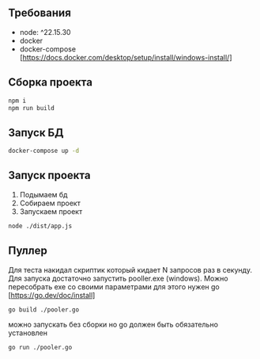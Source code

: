## Требования 
* node: ^22.15.30
* docker 
* docker-compose
[https://docs.docker.com/desktop/setup/install/windows-install/]

## Сборка проекта 
```bash
npm i
npm run build
```
##  Запуск БД
```bash
docker-compose up -d
```
##  Запуск проекта
1. Подымаем бд
2. Собираем проект
3. Запускаем проект
```bash
node ./dist/app.js
```

## Пуллер
Для теста накидал скриптик который кидает N запросов раз в секунду. Для запуска достаточно запустить pooller.exe (windows). 
Можно пересобрать  exe со своими параметрами для этого нужен go [https://go.dev/doc/install]

```bash
go build ./pooler.go
```

можно запускать без сборки но go должен быть обязательно установлен
```bash
go run ./pooler.go
```







